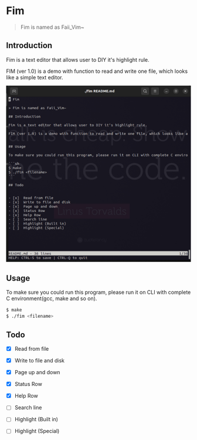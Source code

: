 # Fim

> Fim is named as Faii_Vim~

## Introduction

Fim is a text editor that allows user to DIY it's highlight rule.

FIM (ver 1.0) is a demo with function to read and write one file, which looks like a simple text editor.

![1](./image/demo.png)


## Usage

To make sure you could run this program, please run it on CLI with complete C environment(gcc, make and so on).

```sh
$ make
$ ./fim <filename>
```

## Todo


- [x]  Read from file
- [x]  Write to file and disk
- [x]  Page up and down
- [x]  Status Row
- [x]  Help Row
- [ ]  Search line
- [ ]  Highlight (Built in)
- [ ]  Highlight (Special)





